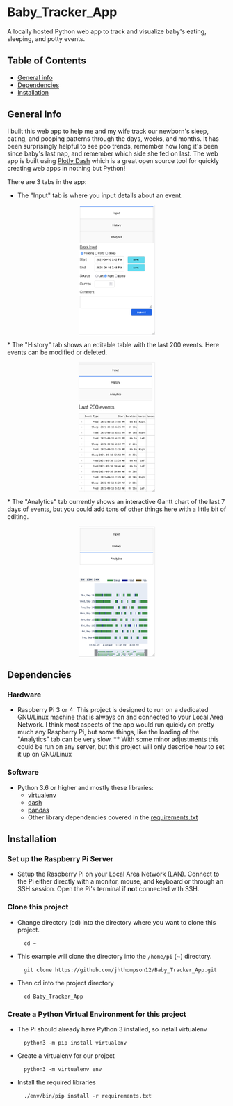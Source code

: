 # Baby_Tracker_App
A locally hosted Python web app to track and visualize baby's eating, sleeping, and potty events. 


## Table of Contents
* [General info](#general-info)
* [Dependencies](#dependencies)
* [Installation](#installation)


## General Info
I built this web app to help me and my wife track our newborn's sleep, eating, and pooping patterns through the days, weeks, and months. It has been surprisingly helpful to see poo trends, remember how long it's been since baby's last nap, and remember which side she fed on last. The web app is built using [Plotly Dash](https://plotly.com/dash/) which is a great open source tool for quickly creating web apps in nothing but Python!

There are 3 tabs in the app: 
* The "Input" tab is where you input details about an event.
<p align="center">
<img src="https://github.com/jhthompson12/Baby_Tracker_App/blob/master/images/input_tab.png?raw=true" width="35%" align="center">
</p>
* The "History" tab shows an editable table with the last 200 events. Here events can be modified or deleted. 
<p align="center">
<img src="https://github.com/jhthompson12/Baby_Tracker_App/blob/master/images/history_tab.png?raw=true" width="35%" align="center">
</p>
* The "Analytics" tab currently shows an interactive Gantt chart of the last 7 days of events, but you could add tons of other things here with a little bit of editing. 
<p align="center">
<img src="https://github.com/jhthompson12/Baby_Tracker_App/blob/master/images/analytics_tab.png?raw=true" width="35%" align="center">
</p>


## Dependencies
### Hardware
* Raspberry Pi 3 or 4: This project is designed to run on a dedicated GNU/Linux machine that is always on and connected to your Local Area Network. I think most aspects of the app would run quickly on pretty much any Raspberry Pi, but some things, like the loading of the "Analytics" tab can be very slow.
** With some minor adjustments this could be run on any server, but this project will only describe how to set it up on GNU/Linux

### Software
* Python 3.6 or higher and mostly these libraries:
    * [virtualenv](https://pypi.org/project/virtualenv)
    * [dash](https://plotly.com/dash/) 
    * [pandas](https://pandas.pydata.org/)
    * Other library dependencies covered in the [requirements.txt](https://github.com/jhthompson12/Baby_Tracker_App/blob/master/requirements.txt)


## Installation
### Set up the Raspberry Pi Server
* Setup the Raspberry Pi on your Local Area Network (LAN). Connect to the Pi either directly with a monitor, mouse, and keyboard or through an SSH session. Open the Pi's terminal if **not** connected with SSH. 

### Clone this project
* Change directory (cd) into the directory where you want to clone this project. 
        
        cd ~
* This example will clone the directory into the `/home/pi` (~) directory.
        
        git clone https://github.com/jhthompson12/Baby_Tracker_App.git
* Then cd into the project directory
        
        cd Baby_Tracker_App


### Create a Python Virtual Environment for this project
* The Pi should already have Python 3 installed, so install virtualenv
        
        python3 -m pip install virtualenv
* Create a virtualenv for our project

        python3 -m virtualenv env

* Install the required libraries

        ./env/bin/pip install -r requirements.txt
